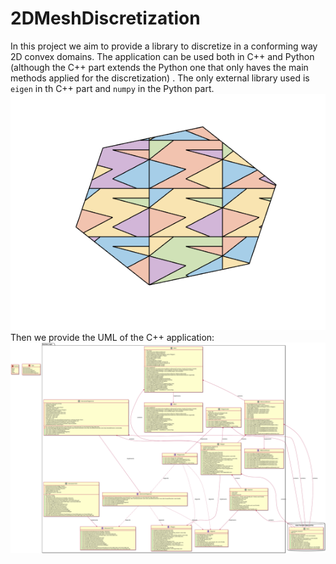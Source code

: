 # 2DMeshDiscretization
In this project we aim to provide a library to discretize in a conforming way 2D convex domains. The application can be used both in C++ and Python (although the C++ part extends the Python one that only haves the main methods applied for the discretization) .
The only external library used is `eigen` in th C++ part and `numpy` in the Python part. 
![domain](https://github.com/17IMMANUEL17/2DMeshDiscretization/blob/main/Images/presentazione%20mesh/6.png)
Then we provide the UML of the C++ application:
![UML](https://github.com/17IMMANUEL17/2DMeshDiscretization/blob/main/Images/UML/UML_IMAGE_PROJECT.svg)
